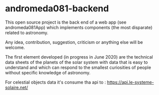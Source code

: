 # andromeda081-backend
This open source project is the back end of a web app (see andromeda081App) which implements components (the most disparate) related to astronomy.

Any idea, contribution, suggestion, criticism or anything else will be welcome.

The first element developed (in progress in June 2020) are the technical data sheets of the planets of the solar system with data that is easy to understand and which can respond to the smallest curiosities of people without specific knowledge of astronomy.

For celestial objects data it's consume tha api to : https://api.le-systeme-solaire.net/

